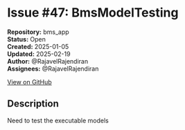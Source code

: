 # Issue #47: BmsModelTesting

**Repository:** bms_app  
**Status:** Open  
**Created:** 2025-01-05  
**Updated:** 2025-02-19  
**Author:** @RajavelRajendiran  
**Assignees:** @RajavelRajendiran  

[View on GitHub](https://github.com/Simtestlab/bms_app/issues/47)

## Description

Need to test the executable models